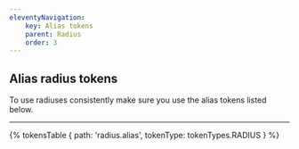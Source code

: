 ```yaml
---
eleventyNavigation:
    key: Alias tokens
    parent: Radius
    order: 3
---
```


## Alias radius tokens
To use radiuses consistently make sure you use the alias tokens listed below.

---

{% tokensTable {
    path: 'radius.alias',
    tokenType: tokenTypes.RADIUS
} %}
